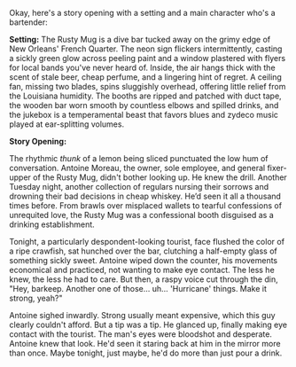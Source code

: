 Okay, here's a story opening with a setting and a main character who's a bartender:

**Setting:** The Rusty Mug is a dive bar tucked away on the grimy edge of New Orleans' French Quarter. The neon sign flickers intermittently, casting a sickly green glow across peeling paint and a window plastered with flyers for local bands you've never heard of. Inside, the air hangs thick with the scent of stale beer, cheap perfume, and a lingering hint of regret. A ceiling fan, missing two blades, spins sluggishly overhead, offering little relief from the Louisiana humidity. The booths are ripped and patched with duct tape, the wooden bar worn smooth by countless elbows and spilled drinks, and the jukebox is a temperamental beast that favors blues and zydeco music played at ear-splitting volumes.

**Story Opening:**

The rhythmic *thunk* of a lemon being sliced punctuated the low hum of conversation. Antoine Moreau, the owner, sole employee, and general fixer-upper of the Rusty Mug, didn't bother looking up. He knew the drill. Another Tuesday night, another collection of regulars nursing their sorrows and drowning their bad decisions in cheap whiskey. He’d seen it all a thousand times before. From brawls over misplaced wallets to tearful confessions of unrequited love, the Rusty Mug was a confessional booth disguised as a drinking establishment.

Tonight, a particularly despondent-looking tourist, face flushed the color of a ripe crawfish, sat hunched over the bar, clutching a half-empty glass of something sickly sweet. Antoine wiped down the counter, his movements economical and practiced, not wanting to make eye contact. The less he knew, the less he had to care. But then, a raspy voice cut through the din, "Hey, barkeep. Another one of those… uh… 'Hurricane' things. Make it strong, yeah?"

Antoine sighed inwardly. Strong usually meant expensive, which this guy clearly couldn't afford. But a tip was a tip. He glanced up, finally making eye contact with the tourist. The man's eyes were bloodshot and desperate. Antoine knew that look. He'd seen it staring back at him in the mirror more than once. Maybe tonight, just maybe, he'd do more than just pour a drink.
